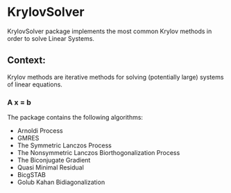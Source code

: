 # KrylovSolver
KrylovSolver package implements the most common Krylov methods in order to solve Linear Systems.

Context:
----
Krylov methods are iterative methods for solving (potentially large) systems of linear equations.
### A x = b 

The package contains the following algorithms:
* Arnoldi Process
* GMRES
* The Symmetric Lanczos Process
* The Nonsymmetric Lanczos Biorthogonalization Process
* The Biconjugate Gradient
* Quasi Minimal Residual
* BicgSTAB
* Golub Kahan Bidiagonalization
